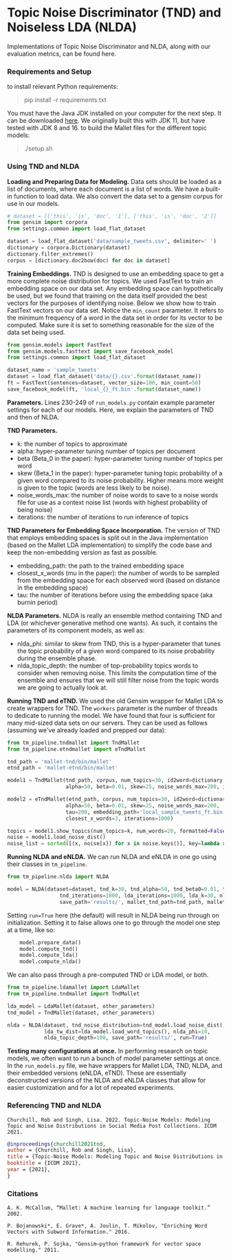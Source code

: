 # Topic Noise Discriminator (TND) and Noiseless LDA (NLDA)
Implementations of Topic Noise Discriminator and NLDA, along with our evaluation metrics, can be found here.

### Requirements and Setup
to install relevant Python requirements:
> pip install -r requirements.txt

You must have the Java JDK installed on your computer for the next step.  It can be downloaded [here](https://www.oracle.com/java/technologies/javase-downloads.html).  We originally built this with JDK 11, but have tested with JDK 8 and 16.
to build the Mallet files for the different topic models:
> ./setup.sh

### Using TND and NLDA
**Loading and Preparing Data for Modeling.**
Data sets should be loaded as a list of documents, where each document is a list of words.  We have a built-in function to load data.  We also convert the data set to a gensim corpus for use in our models.
```python
# dataset = [['this', 'is', 'doc', '1'], ['this', 'is', 'doc', '2']]
from gensim import corpora
from settings.common import load_flat_dataset

dataset = load_flat_dataset('data/sample_tweets.csv', delimiter=' ')
dictionary = corpora.Dictionary(dataset)
dictionary.filter_extremes()
corpus = [dictionary.doc2bow(doc) for doc in dataset]
```

**Training Embeddings.**
TND is designed to use an embedding space to get a more complete noise distribution for topics.  We used FastText to train an embedding space on our data set.  Any embedding space can hypothetically be used, but we found that training on the data itself provided the best vectors for the purposes of identifying noise.  Below we show how to train FastText vectors on our data set.  Notice the `min_count` parameter.  It refers to the minimum frequency of a word in the data set in order for its vector to be computed.  Make sure it is set to something reasonable for the size of the data set being used.
```python
from gensim.models import FastText
from gensim.models.fasttext import save_facebook_model
from settings.common import load_flat_dataset

dataset_name = 'sample_tweets'
dataset = load_flat_dataset('data/{}.csv'.format(dataset_name))
ft = FastText(sentences=dataset, vector_size=100, min_count=50)
save_facebook_model(ft, 'local_{}_ft.bin'.format(dataset_name))
```

**Parameters.**
Lines 230-249 of `run_models.py` contain example parameter settings for each of our models.
Here, we explain the parameters of TND and then of NLDA.

**TND Parameters.**
* k: the number of topics to approximate
* alpha: hyper-parameter tuning number of topics per document
* beta (Beta_0 in the paper): hyper-parameter tuning number of topics per word
* skew (Beta_1 in the paper): hyper-parameter tuning topic probability of a given word compared to its noise probability. Higher means more weight is given to the topic (words are less likely to be noise).
* noise_words_max: the number of noise words to save to a noise words file for use as a context noise list (words with highest probability of being noise)
* iterations: the number of iterations to run inference of topics

**TND Parameters for Embedding Space Incorporation.**
The version of TND that employs embedding spaces is split out in the Java implementation (based on the Mallet LDA implementation) to simplify the code base and keep the non-embedding version as fast as possible.
* embedding_path: the path to the trained embedding space
* closest_x_words (mu in the paper): the number of words to be sampled from the embedding space for each observed word (based on distance in the embedding space)
* tau: the number of iterations before using the embedding space (aka burnin period)

**NLDA Parameters.**
NLDA is really an ensemble method containing TND and LDA (or whichever generative method one wants).  As such, it contains the parameters of its component models, as well as:
* nlda_phi: similar to skew from TND, this is a hyper-parameter that tunes the topic probability of a given word compared to its noise probability during the ensemble phase.
* nlda_topic_depth: the number of top-probability topics words to consider when removing noise.  This limits the computation time of the ensemble and ensures that we will still filter noise from the topic words we are going to actually look at.

**Running TND and eTND.**
We used the old Gensim wrapper for Mallet LDA to create wrappers for TND.
The `workers` parameter is the number of threads to dedicate to running the model.  We have found that four is sufficient for many mid-sized data sets on our servers.
They can be used as follows (assuming we've already loaded and prepped our data):
```python
from tm_pipeline.tndmallet import TndMallet
from tm_pipeline.etndmallet import eTndMallet

tnd_path = 'mallet-tnd/bin/mallet'
etnd_path = 'mallet-etnd/bin/mallet'

model1 = TndMallet(tnd_path, corpus, num_topics=30, id2word=dictionary, workers=4,
                   alpha=50, beta=0.01, skew=25, noise_words_max=200, iterations=1000)

model2 = eTndMallet(etnd_path, corpus, num_topics=30, id2word=dictionary, workers=4,
                   alpha=50, beta=0.01, skew=25, noise_words_max=200,
                   tau=200, embedding_path='local_sample_tweets_ft.bin',
                   closest_x_words=3, iterations=1000)

topics = model1.show_topics(num_topics=k, num_words=20, formatted=False)
noise = model1.load_noise_dist()
noise_list = sorted([(x, noise[x]) for x in noise.keys()], key=lambda x: x[1], reverse=True)
```

**Running NLDA and eNLDA.**
We can run NLDA and eNLDA in one go using their classes in `tm_pipeline`.
```python
from tm_pipeline.nlda import NLDA

model = NLDA(dataset=dataset, tnd_k=30, tnd_alpha=50, tnd_beta0=0.01, tnd_beta1=25, tnd_noise_words_max=200,
                 tnd_iterations=1000, lda_iterations=1000, lda_k=30, nlda_phi=10, nlda_topic_depth=100, top_words=20,
                 save_path='results/', mallet_tnd_path=tnd_path, mallet_lda_path=lda_path, random_seed=1824, run=True)
```

Setting `run=True` here (the default) will result in NLDA being run through on initialization.  Setting it to false allows one to go through the model one step at a time, like so:
```python 
    model.prepare_data()
    model.compute_tnd()
    model.compute_lda()
    model.compute_nlda()
```

We can also pass through a pre-computed TND or LDA model, or both.
```python
from tm_pipeline.ldamallet import LdaMallet
from tm_pipeline.tndmallet import TndMallet

lda_model = LdaMallet(dataset, other_parameters)
tnd_model = TndMallet(dataset, other_parameters)

nlda = NLDA(dataset, tnd_noise_distribution=tnd_model.load_noise_dist(), 
            lda_tw_dist=lda_model.load_word_topics(), nlda_phi=10, 
            nlda_topic_depth=100, save_path='results/', run=True)
```


**Testing many configurations at once.** 
In performing research on topic models, we often want to run a bunch of model parameter settings at once.  In the `run_models.py` file, we have wrappers for Mallet LDA, TND, NLDA, and their embedded versions (eNLDA, eTND).  These are essentially deconstructed versions of the NLDA and eNLDA classes that allow for easier customization and for a lot of repeated experiments.

### Referencing TND and NLDA
```
Churchill, Rob and Singh, Lisa. 2022. Topic-Noise Models: Modeling Topic and Noise Distributions in Social Media Post Collections. ICDM 2021.
```

```bibtex 
@inproceedings{churchill2021tnd,
author = {Churchill, Rob and Singh, Lisa},
title = {Topic-Noise Models: Modeling Topic and Noise Distributions in Social Media Post Collections},
booktitle = {ICDM 2021},
year = {2021},
}
```

### Citations
```
A. K. McCallum, “Mallet: A machine learning for language toolkit.”
2002.
```

```
P. Bojanowski*, E. Grave*, A. Joulin, T. Mikolov, "Enriching Word Vectors with Subword Information." 2016.
```

```
R. Rehurek, P. Sojka, "Gensim–python framework for vector space modelling." 2011.
```